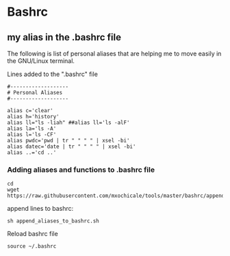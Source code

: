 # Bashrc 

## my alias in the .bashrc file
The following is list of personal aliases that are helping me 
to move easily in the GNU/Linux terminal. 

Lines added to the ".bashrc" file 
```
#-------------------
# Personal Aliases
#-------------------

alias c='clear'
alias h='history'
alias ll="ls -liah" ##alias ll='ls -alF'
alias la='ls -A'
alias l='ls -CF'
alias pwdc='pwd | tr " " " " | xsel -bi'
alias datec='date | tr " " " " | xsel -bi'
alias ..='cd ..'
```

### Adding aliases and functions to .bashrc file 
```
cd 
wget https://raw.githubusercontent.com/mxochicale/tools/master/bashrc/append_aliases_to_bashrc.sh
```

append lines to bashrc:
```
sh append_aliases_to_bashrc.sh
```

Reload bashrc file
```
source ~/.bashrc
```

